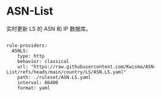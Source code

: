
# ASN-List

实时更新 LS 的 ASN 和 IP 数据库。

<pre><code class="language-javascript">
rule-providers:
  ASNLS:
    type: http
    behavior: classical
    url: "https://raw.githubusercontent.com/Kwisma/ASN-List/refs/heads/main/country/LS/ASN.LS.yaml"
    path: ./ruleset/ASN.LS.yaml
    interval: 86400
    format: yaml
</code></pre>